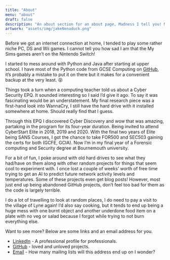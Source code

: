 ```yaml
---
title: "About"
menu: "about"
draft: false
description: "An about section for an about page, Madness I tell you! Madness!"
artwork: "assets/img/jakeNenaduck.png"
---
```

Before we got an internet connection at home, I tended to play some rather niche PC, DS and Wii games. I cannot tell you how sad I am that the My Sims games aren’t on the Nintendo Switch!

I started to mess around with Python and Java after starting at upper school. I have most of the Python code from GCSE Computing on [GitHub](https://github.com/JakeNTech/GCSE-Python-Code), it’s probably a mistake to put it on there but it makes for a convenient backup at the very least. &#128541;

Things took a turn when a computing teacher told us about a Cyber Security EPQ. It sounded interesting so I said I’d give it ago. To say it was fascinating would be an understatement. My final research piece was a first-hand look into WannaCry, I still have the hard drive with it installed somewhere at home. Should really find that I guess.

Through this EPQ I discovered Cyber Discovery and wow that was amazing, partaking in the program for its four-year duration. Being invited to attend CyberStart Elite in 2018, 2019 and 2020. With the final two years of Elite being SANS Courses, I got the chance to take FOR500 and SEC503 gaining the certs for both (GCFE, GCIA). Now I’m in my final year of a Forensic computing and Security degree at Bournemouth university.

For a bit of fun, I poke around with old hard drives to see what they had/have on them along with other random projects for things that seem cool to experiment with. I once lost a couple of weeks’ worth of free time trying to get an AI to predict future network activity levels and temperatures. Some of these projects even get blog posts! However, most just end up being abandoned GitHub projects, don’t feel too bad for them as the code is largely terrible. 

I do a lot of travelling to look at random places, I do need to pay a visit to the village of Lyne again! I’d also say cooking, but it tends to end up being a huge mess with one burnt object and another underdone food item on a plate with no veg or salad because I forgot while trying to not burn everything else. 

Want to see more? Below are some links and an email address for you.

<div class="social_links">
        <ul>
            <!-- LinkedIn -->
            <li><a href="https://www.linkedin.com/in/jake-nenadic-5a8989187/" target='_blank' rel='noopener noreferrer'>LinkedIn</a> - A professional profile for professionals.</li>
            <!-- GitHub -->
            <li><a href="https://github.com/jakentech" target='_blank' rel='noopener noreferrer'>GitHub</a> - loved and unloved projects.</li>
            <!-- mail -->
            <li><a href="mailto:jakentech@gmail.com" target='_blank' rel='noopener noreferrer'>Email</a> - How many mailing lists will this address end up on I wonder?</li>
            <!-- My TikTok will never be found! -->
        </ul>
    </div>
<script>
    var location_dict = {
        // Number: Line
        1:"This is a South Western Railway Service to London Waterloo.",
        2:"M3 The MIDLANDS London, Winchester",
        3:"M1 The NORTH Luton Airport",
        4:"London (C & W) A1",
        5:"A1139 Peterborough, Wisbech (A47) A605 N'hampton, Oundle",
        6:"M25 (M40, M4) Heathrow Airport",
        7:"M3 The SOUTH WEST Southampton, London, Richmond",
        8:"M25 (M4, M40, M1) Heathrow Airport, Watford, Staines",
        9:"M27 West So'ton Docks, Bournemouth",
        10:"Crowland Airfield, Peak Hill",
        11:"Torquay A380, Plymouth A38"
    }
    document.getElementById("this_location").innerHTML = "Location: "+location_dict[Math.floor((Math.random()*11)+1)]
</script>